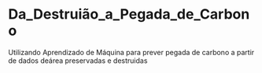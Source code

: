 # Da_Destruião_a_Pegada_de_Carbono
Utilizando Aprendizado de Máquina para prever pegada de carbono a partir de dados deárea preservadas e destruidas
